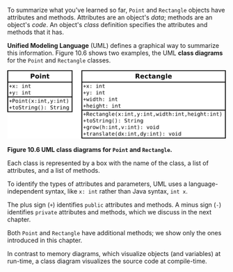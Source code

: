 To summarize what you've learned so far, `Point` and `Rectangle` objects have attributes and methods. Attributes are an object's *data*; methods are an object's *code*. An object's *class* definition specifies the attributes and methods that it has.


**Unified Modeling Language** (UML) defines a graphical way to summarize this information. Figure 10.6 shows two examples, the UML **class diagrams** for the `Point` and `Rectangle` classes.

![Figure 10.6 UML class diagrams for `Point` and `Rectangle`.](figs/point-rect.jpg)

**Figure 10.6 UML class diagrams for `Point` and `Rectangle`.**


Each class is represented by a box with the name of the class, a list of attributes, and a list of methods.


To identify the types of attributes and parameters, UML uses a language-independent syntax, like `x: int` rather than Java syntax, `int x`.

The plus sign (`+`) identifies `public` attributes and methods. A minus sign (`-`) identifies `private` attributes and methods, which we discuss in the next chapter.

Both `Point` and `Rectangle` have additional methods; we show only the ones introduced in this chapter.

In contrast to memory diagrams, which visualize objects (and variables) at run-time, a class diagram visualizes the source code at compile-time.